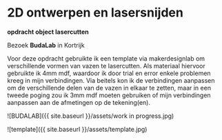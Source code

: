 # 2D ontwerpen en lasersnijden

**opdracht object lasercutten**

Bezoek **BudaLab** in Kortrijk

Voor deze opdracht gebruikte ik een template via makerdesignlab om verschillende vormen van vazen te lasercutten.
Als materiaal hiervoor gebruikte ik 4mm mdf, waardoor ik door trial en error enkele problemen kreeg in mijn verbindingen. Via beitels kon ik de verbindingen aanpassen om de verschillende delen van de vazen in elkaar te zetten, maar in een tweede poging zou ik 3mm mdf moeten gebruiken of mijn verbindingen aanpassen aan de afmetingen op de tekening(en).

![BUDALAB]({{ site.baseurl }}/assets/work in progress.jpg)


![template]({{ site.baseurl }}/assets/template.jpg)



